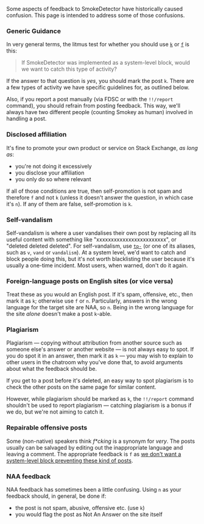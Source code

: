 Some aspects of feedback to SmokeDetector have historically caused confusion. This page is intended to address some of those confusions.

### Generic Guidance
In very general terms, the litmus test for whether you should use [`k`](Commands#silent-mode-and-aliases) or [`f`](Commands#silent-mode-and-aliases) is this:

> If SmokeDetector was implemented as a system-level block, would we want to catch this type of activity?

If the answer to that question is *yes*, you should mark the post `k`. There are a few types of activity we have specific guidelines for, as outlined below.

Also, if you report a post manually (via FDSC or with the `!!/report` command), you should refrain from posting feedback. This way, we'll always have two different people (counting Smokey as human) involved in handling a post.

### Disclosed affiliation
It's fine to promote your own product or service on Stack Exchange, *as long as*:

- you're not doing it excessively
- you disclose your affiliation
- you only do so where relevant

If all of those conditions are true, then self-promotion is not spam and therefore `f` and not `k` (unless it doesn't answer the question, in which case it's `n`). If any of them are false, self-promotion is `k`.

### Self-vandalism
Self-vandalism is where a user vandalises their own post by replacing all its useful content with something like "xxxxxxxxxxxxxxxxxxxxxxxx", or "deleted deleted deleted". For self-vandalism, use [`tp-`](Commands#privileged-commands-as-reply) (or one of its aliases, such as `v`, `vand` or `vandalism`). At a system level, we'd want to catch and block people doing this, but it's not worth blacklisting the user because it's usually a one-time incident. Most users, when warned, don't do it again.

### Foreign-language posts on English sites (or vice versa)
Treat these as you would an English post. If it's spam, offensive, etc., then mark it as `k`; otherwise use `f` or `n`. Particularly, answers in the wrong language for the target site are NAA, so `n`. Being in the wrong language for the site *alone* doesn't make a post `k`-able.

### Plagiarism
Plagiarism — copying without attribution from another source such as someone else's answer or another website — is not always easy to spot. If you do spot it in an answer, then mark it as `k` — you may wish to explain to other users in the chatroom why you've done that, to avoid arguments about what the feedback should be.

If you get to a post before it's deleted, an easy way to spot plagiarism is to check the other posts on the same page for similar content.

However, while plagiarism should be marked as `k`, the `!!/report` command shouldn't be used to report plagiarism — catching plagiarism is a bonus if we do, but we're not aiming to catch it.

### Repairable offensive posts
Some (non-native) speakers think *f\*cking* is a synonym for *very*. The posts usually can be salvaged by editing out the inappropriate language and leaving a comment. The appropriate feedback is `f` as [we don't want a system-level block preventing these kind of posts](https://github.com/Charcoal-SE/SmokeDetector/issues/995#issuecomment-319727732).

### NAA feedback
NAA feedback has sometimes been a little confusing. Using `n` as your feedback should, in general, be done if:

- the post is not spam, abusive, offensive etc. (use `k`)
- you would flag the post as Not An Answer on the site itself